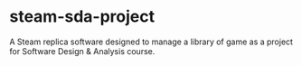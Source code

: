 # steam-sda-project
A Steam replica software designed to manage a library of game as a project for Software Design &amp; Analysis course.
